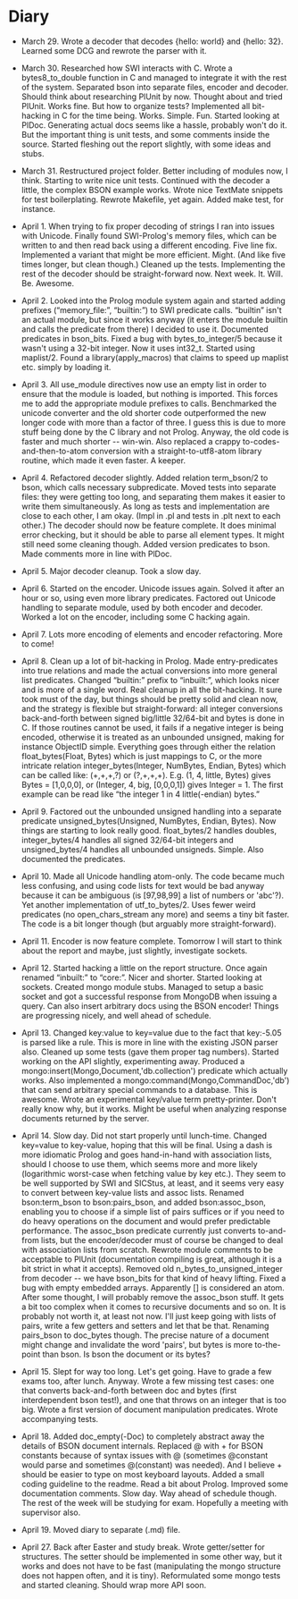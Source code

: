 # Diary

 * March 29. Wrote a decoder that decodes {hello: world} and {hello: 32}.
   Learned some DCG and rewrote the parser with it.

 * March 30. Researched how SWI interacts with C. Wrote a bytes8_to_double
   function in C and managed to integrate it with the rest of the system.
   Separated bson into separate files, encoder and decoder. Should think about
   researching PlUnit by now. Thought about and tried PlUnit. Works fine.
   But how to organize tests? Implemented all bit-hacking in C for the time
   being. Works. Simple. Fun. Started looking at PlDoc. Generating actual
   docs seems like a hassle, probably won't do it. But the important thing
   is unit tests, and some comments inside the source. Started fleshing out
   the report slightly, with some ideas and stubs.

 * March 31. Restructured project folder. Better including of modules now,
   I think. Starting to write nice unit tests. Continued with the decoder a
   little, the complex BSON example works. Wrote nice TextMate snippets for
   test boilerplating. Rewrote Makefile, yet again. Added make test, for
   instance.

 * April 1. When trying to fix proper decoding of strings I ran into issues
   with Unicode. Finally found SWI-Prolog's memory files, which can be
   written to and then read back using a different encoding. Five line
   fix. Implemented a variant that might be more efficient. Might.
   (And like five times longer, but clean though.) Cleaned up the tests.
   Implementing the rest of the decoder should be straight-forward now.
   Next week. It. Will. Be. Awesome.

 * April 2. Looked into the Prolog module system again and started adding
   prefixes (“memory_file:”, “builtin:”) to SWI predicate calls. “builtin”
   isn't an actual module, but since it works anyway (it enters the module
   builtin and calls the predicate from there) I decided to use it.
   Documented predicates in bson_bits. Fixed a bug with bytes_to_integer/5
   because it wasn't using a 32-bit integer. Now it uses int32_t. Started
   using maplist/2. Found a library(apply_macros) that claims to speed up
   maplist etc. simply by loading it.

 * April 3. All use_module directives now use an empty list in order to
   ensure that the module is loaded, but nothing is imported. This forces
   me to add the appropriate module prefixes to calls. Benchmarked the
   unicode converter and the old shorter code outperformed the new longer
   code with more than a factor of three. I guess this is due to more
   stuff being done by the C library and not Prolog. Anyway, the old code
   is faster and much shorter -- win-win. Also replaced a crappy
   to-codes-and-then-to-atom conversion with a straight-to-utf8-atom
   library routine, which made it even faster. A keeper.

 * April 4. Refactored decoder slightly. Added relation term_bson/2 to bson,
   which calls necessary subpredicate. Moved tests into separate files: they
   were getting too long, and separating them makes it easier to write them
   simultaneously. As long as tests and implementation are close to each other,
   I am okay. (Impl in .pl and tests in .plt next to each other.) The decoder
   should now be feature complete. It does minimal error checking, but it
   should be able to parse all element types. It might still need some
   cleaning though. Added version predicates to bson. Made comments more
   in line with PlDoc.

 * April 5. Major decoder cleanup. Took a slow day.

 * April 6. Started on the encoder. Unicode issues again. Solved it after
   an hour or so, using even more library predicates. Factored out Unicode
   handling to separate module, used by both encoder and decoder. Worked a
   lot on the encoder, including some C hacking again.

 * April 7. Lots more encoding of elements and encoder refactoring.
   More to come!

 * April 8. Clean up a lot of bit-hacking in Prolog. Made entry-predicates
   into true relations and made the actual conversions into more general list
   predicates. Changed “builtin:” prefix to “inbuilt:”, which looks nicer
   and is more of a single word. Real cleanup in all the bit-hacking. It sure
   took must of the day, but things should be pretty solid and clean now,
   and the strategy is flexible but straight-forward: all integer conversions
   back-and-forth between signed big/little 32/64-bit and bytes is done in C.
   If those routines cannot be used, it fails if a negative integer is being
   encoded, otherwise it is treated as an unbounded unsigned, making for
   instance ObjectID simple. Everything goes through either the relation
   float_bytes(Float, Bytes) which is just mappings to C, or the more
   intricate relation integer_bytes(Integer, NumBytes, Endian, Bytes) which
   can be called like: (+,+,+,?) or (?,+,+,+). E.g. (1, 4, little, Bytes)
   gives Bytes = [1,0,0,0], or (Integer, 4, big, [0,0,0,1]) gives Integer = 1.
   The first example can be read like “the integer 1 in 4 little(-endian)
   bytes.”

 * April 9. Factored out the unbounded unsigned handling into a separate
   predicate unsigned_bytes(Unsigned, NumBytes, Endian, Bytes). Now things
   are starting to look really good. float_bytes/2 handles doubles,
   integer_bytes/4 handles all signed 32/64-bit integers and
   unsigned_bytes/4 handles all unbounded unsigneds. Simple. Also documented
   the predicates.

 * April 10. Made all Unicode handling atom-only. The code became much
   less confusing, and using code lists for text would be bad anyway because
   it can be ambiguous (is [97,98,99] a list of numbers or 'abc'?). Yet
   another implementation of utf_to_bytes/2. Uses fewer weird predicates
   (no open_chars_stream any more) and seems a tiny bit faster. The code
   is a bit longer though (but arguably more straight-forward).

 * April 11. Encoder is now feature complete. Tomorrow I will start to think
   about the report and maybe, just slightly, investigate sockets.

 * April 12. Started hacking a little on the report structure. Once again
   renamed “inbuilt:” to “core:”. Nicer and shorter. Started looking at
   sockets. Created mongo module stubs. Managed to setup a basic socket
   and got a successful response from MongoDB when issuing a query. Can
   also insert arbitrary docs using the BSON encoder! Things are progressing
   nicely, and well ahead of schedule.

 * April 13. Changed key:value to key=value due to the fact that key:-5.05
   is parsed like a rule. This is more in line with the existing JSON parser
   also. Cleaned up some tests (gave them proper tag numbers). Started working
   on the API slightly, experimenting away. Produced a
   mongo:insert(Mongo,Document,'db.collection') predicate which actually
   works. Also implemented a mongo:command(Mongo,CommandDoc,'db') that can
   send arbitrary special commands to a database. This is awesome. Wrote an
   experimental key/value term pretty-printer. Don't really know why, but it
   works. Might be useful when analyzing response documents returned by the
   server.

 * April 14. Slow day. Did not start properly until lunch-time. Changed
   key=value to key-value, hoping that this will be final. Using a dash is
   more idiomatic Prolog and goes hand-in-hand with association lists,
   should I choose to use them, which seems more and more likely
   (logarithmic worst-case when fetching value by key etc.). They seem to
   be well supported by SWI and SICStus, at least, and it seems very easy
   to convert between key-value lists and assoc lists. Renamed
   bson:term_bson to bson:pairs_bson, and added bson:assoc_bson, enabling
   you to choose if a simple list of pairs suffices or if you need to do
   heavy operations on the document and would prefer predictable performance.
   The assoc_bson predicate currently just converts to-and-from lists,
   but the encoder/decoder must of course be changed to deal with association
   lists from scratch. Rewrote module comments to be acceptable to PlUnit
   (documentation compiling is great, although it is a bit strict in what
   it accepts). Removed old n_bytes_to_unsigned_integer from decoder --
   we have bson_bits for that kind of heavy lifting. Fixed a bug with empty
   embedded arrays. Apparently [] is considered an atom. After some thought,
   I will probably remove the assoc_bson stuff. It gets a bit too complex
   when it comes to recursive documents and so on. It is probably not worth
   it, at least not now. I'll just keep going with lists of pairs, write a
   few getters and setters and let that be that. Renaming pairs_bson to
   doc_bytes though. The precise nature of a document might change and
   invalidate the word 'pairs', but bytes is more to-the-point than bson.
   Is bson the document or its bytes?

 * April 15. Slept for way too long. Let's get going. Have to grade a few
   exams too, after lunch. Anyway. Wrote a few missing test cases: one
   that converts back-and-forth between doc and bytes (first interdependent
   bson test!), and one that throws on an integer that is too big. Wrote a
   first version of document manipulation predicates. Wrote accompanying
   tests.

 * April 18. Added doc_empty(-Doc) to completely abstract away the details
   of BSON document internals. Replaced @ with + for BSON constants because
   of syntax issues with @ (sometimes @constant would parse and sometimes
   @(constant) was needed). And I believe + should be easier to type on
   most keyboard layouts. Added a small coding guideline to the readme.
   Read a bit about Prolog. Improved some documentation comments. Slow day.
   Way ahead of schedule though. The rest of the week will be studying for
   exam. Hopefully a meeting with supervisor also.

 * April 19. Moved diary to separate (.md) file.

 * April 27. Back after Easter and study break. Wrote getter/setter for
   structures. The setter should be implemented in some other way, but
   it works and does not have to be fast (manipulating the mongo structure
   does not happen often, and it is tiny). Reformulated some mongo tests
   and started cleaning. Should wrap more API soon.
